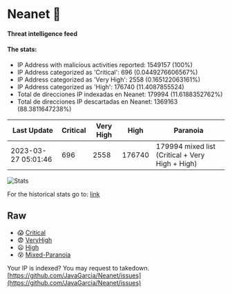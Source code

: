 # Neanet :hocho:
#### Threat intelligence feed
#### The stats:

- IP Address with malicious activities reported: 1549157 (100%)
- IP Address categorized as 'Critical':  696 (0.0449276606567%)
- IP Address categorized as 'Very High':  2558 (0.165122063161%)
- IP Address categorized as 'High':  176740 (11.4087855524)
- Total de direcciones IP indexadas en Neanet:  179994 (11.6188352762%)
- Total de direcciones IP descartadas en Neanet:  1369163 (88.3811647238%)

| Last Update | Critical | Very High | High | Paranoia |
| --- | --- | --- | --- | --- |
| 2023-03-27 05:01:46 | 696 | 2558 | 176740 | 179994 mixed list (Critical + Very High + High)|

![Stats](https://docs.google.com/spreadsheets/d/e/2PACX-1vSnaNMIXVabIpDJjufMlzH7poXnshF3mgd8Is1g9ytUEzVsP5my4Trn8f-xkoLLQ38xpL3HtmUexLo6/pubchart?oid=501124687&format=image)

For the historical stats go to: [link](/stats.csv)
## Raw
- :scream: [Critical](https://raw.githubusercontent.com/JavaGarcia/Neanet/master/blacklists/neanet_critical.txt)
- :fearful: [VeryHigh](https://raw.githubusercontent.com/JavaGarcia/Neanet/master/blacklists/neanet_veryHigh.txtt)
- :frowning: [High](https://raw.githubusercontent.com/JavaGarcia/Neanet/master/blacklists/neanet_high.txt)
- :dizzy_face: [Mixed-Paranoia](https://raw.githubusercontent.com/JavaGarcia/Neanet/master/blacklists/neanet_all.txt)


Your IP is indexed? You may request to takedown. [https://github.com/JavaGarcia/Neanet/issues](https://github.com/JavaGarcia/Neanet/issues)








































































































































































































































































































































































































































































































































































































































































































































































































































































































































































































































































































































































































































































































































































































































































































































































































































































































































































































































































































































































































































































































































































































































































































































































































































































































































































































































































































































































































































































































































































































































































































































































































































































































































































































































































































































































































































































































































































































































































































































































































































































































































































































































































































































































































































































































































































































































































































































































































































































































































































































































































































































































































































































































































































































































































































































































































































































































































































































































































































































































































































































































































































































































































































































































































































































































































































































































































































































































































































































































































































































































































































































































































































































































































































































































































































































































































































































































































































































































































































































































































































































































































































































































































































































































































































































































































































































































































































































































































































































































































































































































































































































































































































































































































































































































































































































































































































































































































































































































































































































































































































































































































































































































































































































































